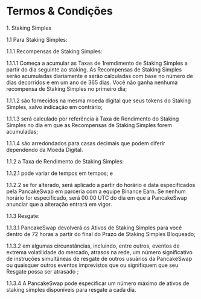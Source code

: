 # Termos & Condições

1\. Staking Simples

1.1 Para Staking Simples:

1.1.1 Recompensas de Staking Simples:

1.1.1.1 Começa a acumular as Taxas de 1remdimento de Staking Simples a partir do dia seguinte ao staking. As Recompensas de Staking Simples serão acumuladas diariamente e serão calculadas com base no número de dias decorridos e em um ano de 365 dias. Você não ganha nenhuma recompensa de Staking Simples no primeiro dia;&#x20;

1.1.1.2 são fornecidos na mesma moeda digital que seus tokens do Staking Simples, salvo indicação em contrário;&#x20;

1.1.1.3 será calculado por referência à Taxa de Rendimento do Staking Simples no dia em que as Recompensas de Staking Simples forem acumuladas;&#x20;

1.1.1.4 são arredondados para casas decimais que podem diferir dependendo da Moeda Digital.

1.1.2 a Taxa de Rendimento de Staking Simples:&#x20;

1.1.2.1 pode variar de tempos em tempos; e&#x20;

1.1.2.2 se for alterado, será aplicado a partir do horário e data especificados pela PancakeSwap em parceria com a equipe Binance Earn. Se nenhum horário for especificado, será 00:00 UTC do dia em que a PancakeSwap anunciar que a alteração entrará em vigor.

1.1.3 Resgate:

1.1.3.1 PancakeSwap devolverá os Ativos de Staking Simples para você dentro de 72 horas a partir do final do Prazo de Staking Simples Bloqueado;&#x20;

1.1.3.2 em algumas circunstâncias, incluindo, entre outros, eventos de extrema volatilidade do mercado, atrasos na rede, um número significativo de instruções simultâneas de resgate de outros usuários da PancakeSwap ou quaisquer outros eventos imprevistos que ou signifiquem que seu Resgate possa ser atrasado ;&#x20;

1.1.3.4 A PancakeSwap pode especificar um número máximo de ativos de staking simples disponíveis para resgate a cada dia.
